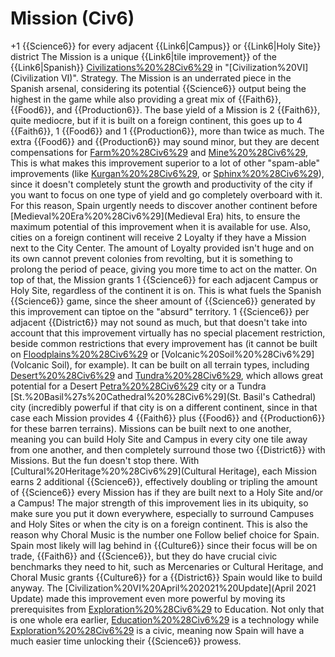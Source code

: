 # Mission (Civ6)

+1 {{Science6}} for every adjacent {{Link6|Campus}} or {{Link6|Holy Site}} district
The Mission is a unique {{Link6|tile improvement}} of the {{Link6|Spanish}} [Civilizations%20%28Civ6%29](civilization) in "[Civilization%20VI](Civilization VI)".
Strategy.
The Mission is an underrated piece in the Spanish arsenal, considering its potential {{Science6}} output being the highest in the game while also providing a great mix of {{Faith6}}, {{Food6}}, and {{Production6}}. 
The base yield of a Mission is 2 {{Faith6}}, quite mediocre, but if it is built on a foreign continent, this goes up to 4 {{Faith6}}, 1 {{Food6}} and 1 {{Production6}}, more than twice as much. The extra {{Food6}} and {{Production6}} may sound minor, but they are decent compensations for [Farm%20%28Civ6%29](Farms) and [Mine%20%28Civ6%29](Mines), This is what makes this improvement superior to a lot of other "spam-able" improvements (like [Kurgan%20%28Civ6%29](Kurgan), or [Sphinx%20%28Civ6%29](Sphinx)), since it doesn't completely stunt the growth and productivity of the city if you want to focus on one type of yield and go completely overboard with it. For this reason, Spain urgently needs to discover another continent before [Medieval%20Era%20%28Civ6%29](Medieval Era) hits, to ensure the maximum potential of this improvement when it is available for use. Also, cities on a foreign continent will receive 2 Loyalty if they have a Mission next to the City Center. The amount of Loyalty provided isn't huge and on its own cannot prevent colonies from revolting, but it is something to prolong the period of peace, giving you more time to act on the matter. 
On top of that, the Mission grants 1 {{Science6}} for each adjacent Campus or Holy Site, regardless of the continent it is on. This is what fuels the Spanish {{Science6}} game, since the sheer amount of {{Science6}} generated by this improvement can tiptoe on the "absurd" territory. 1 {{Science6}} per adjacent {{District6}} may not sound as much, but that doesn't take into account that this improvement virtually has no special placement restriction, beside common restrictions that every improvement has (it cannot be built on [Floodplains%20%28Civ6%29](Floodplains) or [Volcanic%20Soil%20%28Civ6%29](Volcanic Soil), for example). It can be built on all terrain types, including [Desert%20%28Civ6%29](Desert) and [Tundra%20%28Civ6%29](Tundra), which allows great potential for a Desert [Petra%20%28Civ6%29](Petra) city or a Tundra [St.%20Basil%27s%20Cathedral%20%28Civ6%29](St. Basil's Cathedral) city (incredibly powerful if that city is on a different continent, since in that case each Mission provides 4 {{Faith6}} plus {{Food6}} and {{Production6}} for these barren terrains). Missions can be built next to one another, meaning you can build Holy Site and Campus in every city one tile away from one another, and then completely surround those two {{District6}} with Missions. But the fun doesn't stop there. With [Cultural%20Heritage%20%28Civ6%29](Cultural Heritage), each Mission earns 2 additional {{Science6}}, effectively doubling or tripling the amount of {{Science6}} every Mission has if they are built next to a Holy Site and/or a Campus! The major strength of this improvement lies in its ubiquity, so make sure you put it down everywhere, especially to surround Campuses and Holy Sites or when the city is on a foreign continent. This is also the reason why Choral Music is the number one Follow belief choice for Spain. Spain most likely will lag behind in {{Culture6}} since their focus will be on trade, {{Faith6}} and {{Science6}}, but they do have crucial civic benchmarks they need to hit, such as Mercenaries or Cultural Heritage, and Choral Music grants {{Culture6}} for a {{District6}} Spain would like to build anyway. 
The [Civilization%20VI%20April%202021%20Update](April 2021 Update) made this improvement even more powerful by moving its prerequisites from [Exploration%20%28Civ6%29](Exploration) to Education. Not only that is one whole era earlier, [Education%20%28Civ6%29](Education) is a technology while [Exploration%20%28Civ6%29](Exploration) is a civic, meaning now Spain will have a much easier time unlocking their {{Science6}} prowess.